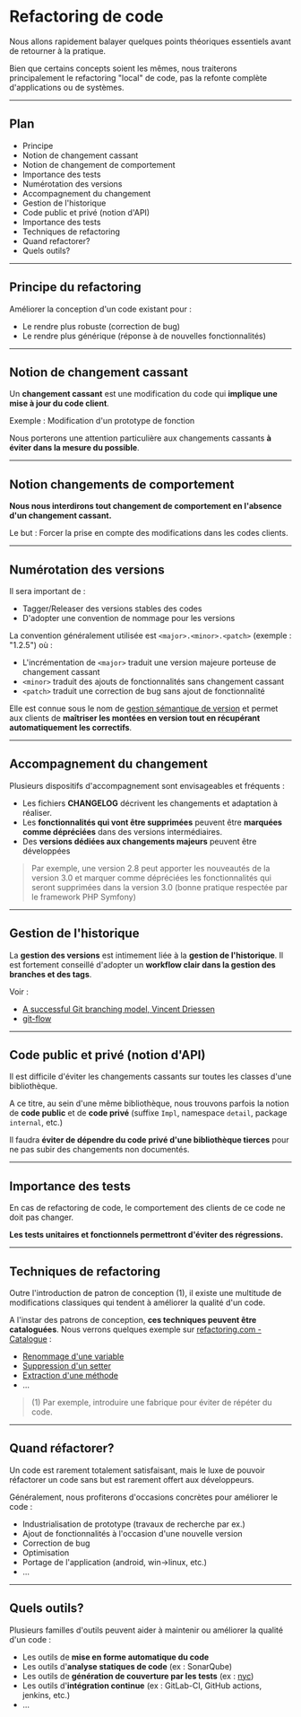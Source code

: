 # Refactoring de code

Nous allons rapidement balayer quelques points théoriques essentiels avant de retourner à la pratique.

Bien que certains concepts soient les mêmes, nous traiterons principalement le refactoring "local" de code, pas la refonte complète d'applications ou de systèmes.

---

## Plan

* Principe
* Notion de changement cassant
* Notion de changement de comportement
* Importance des tests
* Numérotation des versions
* Accompagnement du changement
* Gestion de l'historique
* Code public et privé (notion d'API)
* Importance des tests
* Techniques de refactoring
* Quand refactorer?
* Quels outils?

---

## Principe du refactoring

Améliorer la conception d'un code existant pour :

* Le rendre plus robuste (correction de bug)
* Le rendre plus générique (réponse à de nouvelles fonctionnalités)

---

## Notion de changement cassant

Un **changement cassant** est une modification du code qui **implique une mise à jour du code client**.

Exemple : Modification d'un prototype de fonction

Nous porterons une attention particulière aux changements cassants **à éviter dans la mesure du possible**.

---

## Notion changements de comportement

**Nous nous interdirons tout changement de comportement en l'absence d'un changement cassant.**

Le but : Forcer la prise en compte des modifications dans les codes clients.

---

## Numérotation des versions

Il sera important de :

* Tagger/Releaser des versions stables des codes
* D'adopter une convention de nommage pour les versions

La convention généralement utilisée est `<major>.<minor>.<patch>` (exemple : "1.2.5") où :

* L'incrémentation de `<major>` traduit une version majeure porteuse de changement cassant
* `<minor>` traduit des ajouts de fonctionnalités sans changement cassant
* `<patch>` traduit une correction de bug sans ajout de fonctionnalité

Elle est connue sous le nom de [gestion sémantique de version](https://semver.org/lang/fr/) et permet aux clients de **maîtriser les montées en version tout en récupérant automatiquement les correctifs**.


---

## Accompagnement du changement

Plusieurs dispositifs d'accompagnement sont envisageables et fréquents :

* Les fichiers **CHANGELOG** décrivent les changements et adaptation à réaliser.
* Les **fonctionnalités qui vont être supprimées** peuvent être **marquées comme dépréciées** dans des versions intermédiaires.
* Des **versions dédiées aux changements majeurs** peuvent être développées

> Par exemple, une version 2.8 peut apporter les nouveautés de la version 3.0 et marquer comme dépréciées les fonctionnalités qui seront supprimées dans la version 3.0 (bonne pratique respectée par le framework PHP Symfony)

---

## Gestion de l'historique

La **gestion des versions** est intimement liée à la **gestion de l'historique**. Il est fortement conseillé d'adopter un **workflow clair dans la gestion des branches et des tags**.

Voir :

* [A successful Git branching model, Vincent Driessen](http://nvie.com/posts/a-successful-git-branching-model/)
* [git-flow](http://jeffkreeftmeijer.com/2010/why-arent-you-using-git-flow/)


---

## Code public et privé (notion d'API)

Il est difficile d'éviter les changements cassants sur toutes les classes d'une bibliothèque.

A ce titre, au sein d'une même bibliothèque, nous trouvons parfois la notion de **code public** et de **code privé** (suffixe `Impl`, namespace `detail`, package `internal`, etc.)

Il faudra **éviter de dépendre du code privé d'une bibliothèque tierces** pour ne pas subir des changements non documentés.

---

## Importance des tests

En cas de refactoring de code, le comportement des clients de ce code ne doit pas changer.

**Les tests unitaires et fonctionnels permettront d'éviter des régressions.**

---

## Techniques de refactoring

Outre l'introduction de patron de conception (1), il existe une multitude de modifications classiques qui tendent à améliorer la qualité d'un code.

A l'instar des patrons de conception, **ces techniques peuvent être cataloguées**. Nous verrons quelques exemple sur [refactoring.com - Catalogue](http://www.refactoring.com/catalog/) :

* [Renommage d'une variable](https://www.refactoring.com/catalog/renameVariable.html)
* [Suppression d'un setter](https://www.refactoring.com/catalog/removeSettingMethod.html)
* [Extraction d'une méthode](https://www.refactoring.com/catalog/extractFunction.html)
* ...

> (1) Par exemple, introduire une fabrique pour éviter de répéter du code.

---

## Quand réfactorer?

Un code est rarement totalement satisfaisant, mais le luxe de pouvoir réfactorer un code sans but est rarement offert aux développeurs.

Généralement, nous profiterons d'occasions concrètes pour améliorer le code :

* Industrialisation de prototype (travaux de recherche par ex.)
* Ajout de fonctionnalités à l'occasion d'une nouvelle version
* Correction de bug
* Optimisation
* Portage de l'application (android, win->linux, etc.)
* ...

---

## Quels outils?

Plusieurs familles d'outils peuvent aider à maintenir ou améliorer la qualité d'un code :

* Les outils de **mise en forme automatique du code**
* Les outils d'**analyse statiques de code** (ex : SonarQube)
* Les outils de **génération de couverture par les tests** (ex : [nyc](https://github.com/istanbuljs/nyc#readme))
* Les outils d'**intégration continue** (ex : GitLab-CI, GitHub actions, jenkins, etc.)
* ...


